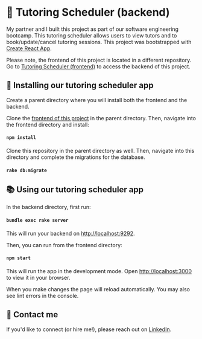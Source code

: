 #  📓 Tutoring Scheduler (backend)

My partner and I built this project as part of our software engineering bootcamp. This tutoring scheduler allows users to view tutors and to book/update/cancel tutoring sessions. This project was bootstrapped with [Create React App](https://github.com/facebook/create-react-app).

Please note, the frontend of this project is located in a different repository. Go to [Tutoring Scheduler (frontend)](https://github.com/sam-a-code/tutoring-scheduler-frontend) to access the backend of this project.

## 📖 Installing our tutoring scheduler app
Create a parent directory where you will install both the frontend and the backend.

Clone the [frontend of this project](https://github.com/sam-a-code/tutoring-scheduler-frontend) in the parent directory. Then, navigate into the frontend directory and install:
#### `npm install`

Clone this repository in the parent directory as well. Then, navigate into this directory and complete the migrations for the database.
#### `rake db:migrate`

## 📚 Using our tutoring scheduler app

In the backend directory, first run:
#### `bundle exec rake server`

This will run your backend on [http://localhost:9292](http://localhost:9292).

Then, you can run from the frontend directory:

#### `npm start`

This will run the app in the development mode. Open [http://localhost:3000](http://localhost:3000) to view it in your browser.

When you make changes the page will reload automatically. You may also see lint errors in the console.

## 🤙 Contact me
If you'd like to connect (or hire me!), please reach out on [LinkedIn](https://www.linkedin.com/in/samanthajavery/).
